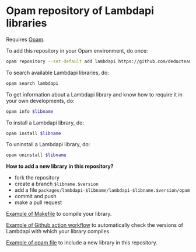 Opam repository of Lambdapi libraries
=====================================

Requires [Opam](https://opam.ocaml.org/).

To add this repository in your Opam environment, do once:

```bash
opam repository --set-default add lambdapi https://github.com/deducteam/opam-lambdapi-repository.git
```

To search available Lambdapi libraries, do:

```bash
opam search lambdapi
```

To get information about a Lambdapi library and know how to require it in your own developments, do:

```bash
opam info $libname
```

To install a Lambdapi library, do:

```bash
opam install $libname
```

To uninstall a Lambdapi library, do:

```bash
opam uninstall $libname
```

**How to add a new library in this repository?**

- fork the repository
- create a branch `$libname.$version`
- add a file `packages/lambdapi-$libname/lambdapi-$libname.$version/opam`
- commit and push
- make a pull request

[Example of Makefile](https://github.com/fblanqui/lib/blob/master/Makefile) to compile your library.

[Example of Github action workflow](https://github.com/fblanqui/lib/blob/master/.github/workflows/main.yml) to automatically check the versions of Lambdapi with which your library compiles.

[Example of opam file](https://github.com/Deducteam/opam-lambdapi-repository/blob/master/packages/lambdapi-blanqui-lib/lambdapi-blanqui-lib.0.0.0/opam) to include a new library in this repository.
